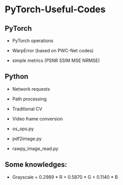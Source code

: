 # PyTorch-Useful-Codes

## PyTorch

- PyTorch operations

- WarpError (based on PWC-Net codes)

- simple metrics (PSNR SSIM MSE NRMSE)

## Python

- Network requests

- Path processing

- Traditional CV

- Video frame conversion

- os_ops.py

- pdf2image.py

- rawpy_image_read.py

## Some knowledges:

- Grayscale = 0.2989 * R + 0.5870 * G + 0.1140 * B
